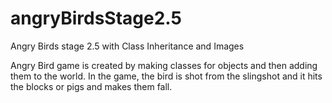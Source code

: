 # angryBirdsStage2.5
Angry Birds stage 2.5 with Class Inheritance and Images

Angry Bird game is created by making classes for objects and then adding them to the world. In the game, the bird is shot from the slingshot and it hits the blocks or pigs and makes them fall. 
